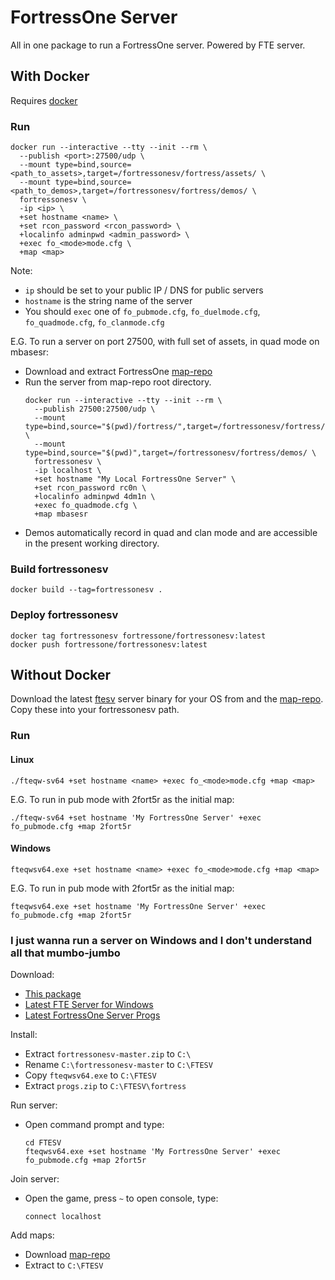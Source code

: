 # FortressOne Server

All in one package to run a FortressOne server. Powered by FTE server.


## With Docker

Requires [docker](https://docs.docker.com/install/)


### Run

```
docker run --interactive --tty --init --rm \
  --publish <port>:27500/udp \
  --mount type=bind,source=<path_to_assets>,target=/fortressonesv/fortress/assets/ \
  --mount type=bind,source=<path_to_demos>,target=/fortressonesv/fortress/demos/ \
  fortressonesv \
  -ip <ip> \
  +set hostname <name> \
  +set rcon_password <rcon_password> \
  +localinfo adminpwd <admin_password> \
  +exec fo_<mode>mode.cfg \
  +map <map>
```

Note:
- `ip` should be set to your public IP / DNS for public servers
- `hostname` is the string name of the server
- You should `exec` one of `fo_pubmode.cfg`, `fo_duelmode.cfg`,
  `fo_quadmode.cfg`, `fo_clanmode.cfg`

E.G. To run a server on port 27500, with full set of assets, in quad mode on mbasesr:

- Download and extract FortressOne [map-repo](https://github.com/FortressOne/map-repo/releases/latest/download/map-repo.zip)
- Run the server from map-repo root directory.
    ```
    docker run --interactive --tty --init --rm \
      --publish 27500:27500/udp \
      --mount type=bind,source="$(pwd)/fortress/",target=/fortressonesv/fortress/assets/ \
      --mount type=bind,source="$(pwd)",target=/fortressonesv/fortress/demos/ \
      fortressonesv \
      -ip localhost \
      +set hostname "My Local FortressOne Server" \
      +set rcon_password rc0n \
      +localinfo adminpwd 4dm1n \
      +exec fo_quadmode.cfg \
      +map mbasesr
    ```
- Demos automatically record in quad and clan mode and are accessible in the present working directory.


### Build fortressonesv

```
docker build --tag=fortressonesv .
```


### Deploy fortressonesv

```
docker tag fortressonesv fortressone/fortressonesv:latest
docker push fortressone/fortressonesv:latest
```


## Without Docker

Download the latest [ftesv](http://fte.triptohell.info) server binary for your OS from  and the [map-repo](https://github.com/FortressOne/map-repo). Copy these into your fortressonesv path.


### Run

#### Linux

```
./fteqw-sv64 +set hostname <name> +exec fo_<mode>mode.cfg +map <map>
```

E.G. To run in pub mode with 2fort5r as the initial map:

```
./fteqw-sv64 +set hostname 'My FortressOne Server' +exec fo_pubmode.cfg +map 2fort5r
```

#### Windows

```
fteqwsv64.exe +set hostname <name> +exec fo_<mode>mode.cfg +map <map>
```

E.G. To run in pub mode with 2fort5r as the initial map:

```
fteqwsv64.exe +set hostname 'My FortressOne Server' +exec fo_pubmode.cfg +map 2fort5r
```


### I just wanna run a server on Windows and I don't understand all that mumbo-jumbo

Download:
  - [This package](https://github.com/FortressOne/fortressonesv/archive/master.zip)
  - [Latest FTE Server for Windows](https://fte.triptohell.info/moodles/win64/fteqwsv64.exe)
  - [Latest FortressOne Server Progs](https://github.com/FortressOne/server-qwprogs/releases/latest/download/progs.zip)

Install:
  - Extract `fortressonesv-master.zip` to `C:\`
  - Rename `C:\fortressonesv-master` to `C:\FTESV`
  - Copy `fteqwsv64.exe` to `C:\FTESV`
  - Extract `progs.zip` to `C:\FTESV\fortress`

Run server:
  - Open command prompt and type:
      ```
      cd FTESV
      fteqwsv64.exe +set hostname 'My FortressOne Server' +exec fo_pubmode.cfg +map 2fort5r
      ```

Join server:
  - Open the game, press `~` to open console, type:
      ```
      connect localhost
      ```

Add maps:
  - Download [map-repo](https://github.com/FortressOne/map-repo/archive/master.zip)
  - Extract to `C:\FTESV`
